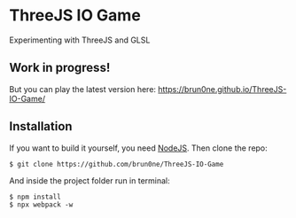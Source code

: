 # ThreeJS IO Game
 Experimenting with ThreeJS and GLSL

## Work in progress!
But you can play the latest version here:
https://brun0ne.github.io/ThreeJS-IO-Game/

## Installation
If you want to build it yourself, you need [NodeJS](https://nodejs.org/en/). Then clone the repo:
```console
$ git clone https://github.com/brun0ne/ThreeJS-IO-Game
```

And inside the project folder run in terminal:

```console
$ npm install
$ npx webpack -w
```
